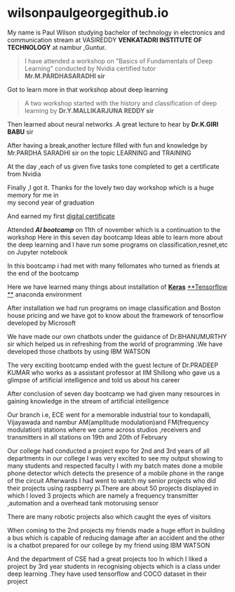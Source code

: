 # wilsonpaulgeorgegithub.io


My name is Paul Wilson studying bachelor of technology in electronics and communication stream
at VASIREDDY **VENKATADRI INSTITUTE OF TECHNOLOGY** at nambur ,Guntur.

> I have attended a workshop on "Basics of Fundamentals of Deep Learning" conducted by Nvidia certified 
tutor **Mr.M.PARDHASARADHI sir**

Got to learn more in that workshop about deep learning 

> A two workshop started with the history and classification of deep learning
by **Dr.Y.MALLIKARJUNA REDDY sir**

Then learned about neural networks .A great lecture to hear by **Dr.K.GIRI BABU** sir 

After having a break,another lecture filled with fun and knowledge by Mr.PARDHA SARADHI sir on the topic 
LEARNING and TRAINING 

At the day ,each of us given five tasks tone completed to get a certificate from Nvidia 

Finally ,I got it. Thanks for the lovely two day workshop which is a huge memory for me in  
my second year of graduation 

And earned my first [digital certificate](https://courses.nvidia.com/certificates/5843320f24b84c3dbb9984056e16003e)



Attended ***AI bootcamp*** on 11th of november which is a continuation to the workshop 
Here in this seven day bootcamp Ideas able to learn more about the  deep learning and I have run some programs 
on classification,resnet,etc on Jupyter notebook

In this bootcamp i had met with many fellomates who turned as friends at the end of the bootcamp

Here we have learned many things about installation of [**Keras**](https://keras.io/about/) [**Tensorflow **](https://www.tensorflow.org/) anaconda environment

After installation we had run programs on image classification and Boston house pricing  and we have got to know 
about the framework of tensorflow developed by Microsoft 

We have made our own chatbots under the guidance of Dr.BHANUMURTHY sir which helped us in refreshing from the world 
of programming .We have developed those chatbots by using IBM WATSON

The very exciting  bootcamp ended with the guest lecture of Dr.PRADEEP KUMAR who works as a assistant professor at IIM Shillong
who gave us a glimpse of artificial intelligence and told us about his career


After conclusion of seven day bootcamp we had  given many resources in gaining knowledge in the stream of artificial intelligence

Our branch i.e, ECE went for a memorable industrial tour to kondapalli, Vijayawada and nambur AM(amplitude modulation)and FM(frequency modulation)
stations where we came across studios ,receivers and transmitters in all stations on 19th and 20th of February

Our college had conducted a project expo for 2nd and 3rd years of all departments in our college
I was very excited to see my output showing to many students and respected faculty 
I with my batch mates done a mobile phone detector which detects the presence of a mobile phone in the range of the circuit
Afterwards I had went to watch my senior projects who did their projects using  raspberry pi.There are about 50 projects displayed 
in which I loved 3 projects which are namely a frequency transmitter ,automation 
and a overhead tank motorusing sensor 

There are many robotic projects also which caught the eyes of visitors 

When coming to the 2nd projects my friends made a huge effort in building a bus which is capable of reducing damage after an accident 
and the other is a chatbot prepared for our college by my friend using IBM WATSON

And the department of CSE had a great projects too
In which I liked a project by 3rd year students in recognising objects which 
is a class under deep learning .They have used tensorflow and COCO dataset in their project 



